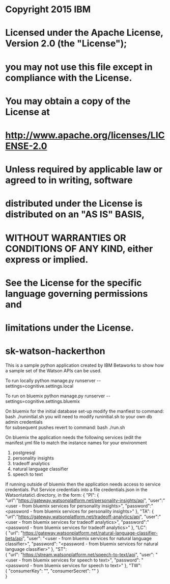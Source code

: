 # Copyright 2015 IBM
#
# Licensed under the Apache License, Version 2.0 (the "License");
# you may not use this file except in compliance with the License.
# You may obtain a copy of the License at
# 
#     http://www.apache.org/licenses/LICENSE-2.0
# 
# Unless required by applicable law or agreed to in writing, software
# distributed under the License is distributed on an "AS IS" BASIS,
# WITHOUT WARRANTIES OR CONDITIONS OF ANY KIND, either express or implied.
# See the License for the specific language governing permissions and
# limitations under the License.

# sk-watson-hackerthon

This is a sample python application created by IBM Betaworks to 
show how a sample set of the Watson APIs can be used.

To run locally 
python manage.py runserver --settings=cognitive.settings.local

To run on bluemix
python manage.py runserver --settings=cognitive.settings.bluemix

On bluemix for the initial database set-up modify the manfiest to 
  command: bash ./runinitial.sh
you will need to modify runinitial.sh to your own db admin credentials  
for subsequent pushes revert to 
  command: bash ./run.sh

On bluemix the application needs the following services (edit the manifest.yml file to match the 
instance names for your environment

1. postgresql
2. personality insights
3. tradeoff analytics
4. natural language classifier
5. speech to text 

If running outside of bluemix then the application needs access to service credentials. 
Put Service credentials into a file credentials.json in the Watson\static\ directory, in the form:
{
    "PI": 
	    {
	       "url":"https://gateway.watsonplatform.net/personality-insights/api",
	       "user":"<user - from bluemix services for personality insights>",
		   "password":"<password - from bluemix services for personality insights>"
	    },
    "TA": 
	    {
	       "url":"https://gateway.watsonplatform.net/tradeoff-analytics/api",
	       "user":"<user - from bluemix services for tradeoff analytics>",
		   "password":"<password - from bluemix services for tradeoff analytics>"
	    },
    "LC": 		
		{
            "url": "https://gateway.watsonplatform.net/natural-language-classifier-beta/api",
            "user": "<user - from bluemix services for natural language classifier>",
            "password": "<password - from bluemix services for natural language classifier>"
        },
    "ST": 		
		{
            "url": "https://stream.watsonplatform.net/speech-to-text/api",
            "user": "<user - from bluemix services for speech to text>",
            "password": "<password - from bluemix services for speech to text>"
        },
    "TW": 		
		{
            "consumerKey": "<from twitter>",
            "consumerSecret": "<from twitter>"
        }		
}